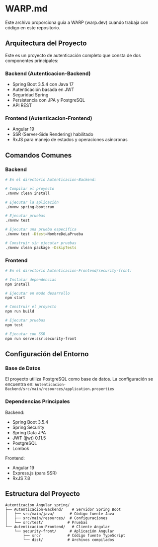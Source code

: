 # WARP.md

Este archivo proporciona guía a WARP (warp.dev) cuando trabaja con código en este repositorio.

## Arquitectura del Proyecto

Este es un proyecto de autenticación completo que consta de dos componentes principales:

### Backend (Autenticacion-Backend)
- Spring Boot 3.5.4 con Java 17
- Autenticación basada en JWT
- Seguridad Spring
- Persistencia con JPA y PostgreSQL
- API REST

### Frontend (Autenticacion-Frontend)
- Angular 19
- SSR (Server-Side Rendering) habilitado
- RxJS para manejo de estados y operaciones asíncronas

## Comandos Comunes

### Backend

```bash
# En el directorio Autenticacion-Backend:

# Compilar el proyecto
./mvnw clean install

# Ejecutar la aplicación
./mvnw spring-boot:run

# Ejecutar pruebas
./mvnw test

# Ejecutar una prueba específica
./mvnw test -Dtest=NombreDeLaPrueba

# Construir sin ejecutar pruebas
./mvnw clean package -DskipTests
```

### Frontend

```bash
# En el directorio Autenticacion-Frontend/security-front:

# Instalar dependencias
npm install

# Ejecutar en modo desarrollo
npm start

# Construir el proyecto
npm run build

# Ejecutar pruebas
npm test

# Ejecutar con SSR
npm run serve:ssr:security-front
```

## Configuración del Entorno

### Base de Datos
El proyecto utiliza PostgreSQL como base de datos. La configuración se encuentra en:
`Autenticacion-Backend/src/main/resources/application.properties`

### Dependencias Principales

Backend:
- Spring Boot 3.5.4
- Spring Security
- Spring Data JPA
- JWT (jjwt) 0.11.5
- PostgreSQL
- Lombok

Frontend:
- Angular 19
- Express.js (para SSR)
- RxJS 7.8

## Estructura del Proyecto

```
Autenticacion_Angular_spring/
├── Autenticacion-Backend/    # Servidor Spring Boot
│   ├── src/main/java/       # Código fuente Java
│   ├── src/main/resources/  # Configuraciones
│   └── src/test/           # Pruebas
└── Autenticacion-Frontend/   # Cliente Angular
    └── security-front/      # Aplicación Angular
        ├── src/            # Código fuente TypeScript
        └── dist/           # Archivos compilados
```
